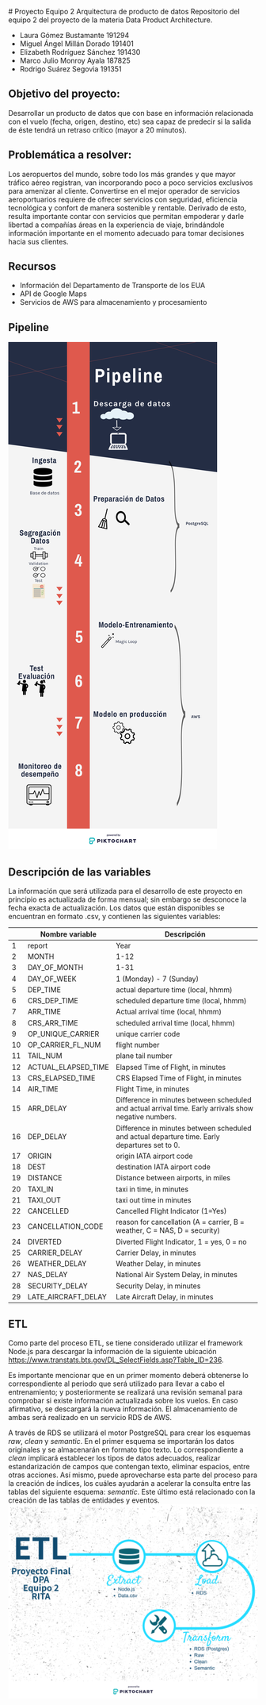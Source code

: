 ﻿﻿﻿# Proyecto Equipo 2 Arquitectura de producto de datos
Repositorio del equipo 2 del proyecto de la materia Data Product Architecture.

+ Laura Gómez Bustamante 191294 
+ Miguel Ángel Millán Dorado 191401 
+ Elizabeth Rodríguez Sánchez 191430 
+ Marco Julio Monroy Ayala 187825 
+ Rodrigo Suárez Segovia 191351


## Objetivo del proyecto:

Desarrollar un producto de datos que con base en información relacionada con el vuelo (fecha, origen, destino, etc) sea capaz de predecir si la salida de éste tendrá un retraso crítico (mayor a 20 minutos).

## Problemática a resolver:

Los aeropuertos del mundo, sobre todo los más grandes y que mayor tráfico aéreo registran, van 
incorporando poco a poco servicios exclusivos para amenizar al cliente. Convertirse en el mejor 
operador de servicios aeroportuarios requiere de ofrecer servicios con seguridad, eficiencia 
tecnológica y confort de manera sostenible y rentable. Derivado de esto, resulta importante contar con servicios que permitan empoderar y darle libertad a compañías áreas en la experiencia de viaje, brindándole información importante en el momento adecuado para tomar decisiones hacia sus clientes.

## Recursos

+ Información del Departamento de Transporte de los EUA
+ API de Google Maps
+ Servicios de AWS para almacenamiento y procesamiento

## Pipeline
![](Imagenes/Pipeline_Entrega.png)

## Descripción de las variables
La información que será utilizada para el desarrollo de este proyecto en principio es actualizada de forma mensual; sin embargo se desconoce la fecha exacta de actualización. Los datos que están disponibles se encuentran en formato .csv, y contienen las siguientes variables:

||Nombre variable	|Descripción|
|---|---|---|
|1	|report	|Year|
|2	|MONTH	|1-12|
|3	|DAY\_OF\_MONTH	|1-31|
|4	|DAY\_OF_WEEK	|1 (Monday) - 7 (Sunday)|
|5	|DEP_TIME	|actual departure time (local, hhmm)|
|6	|CRS\_DEP_TIME	|scheduled departure time (local, hhmm)|
|7	|ARR_TIME	|Actual arrival time (local, hhmm)|
|8	|CRS\_ARR_TIME	|scheduled arrival time (local, hhmm)|
|9	|OP\_UNIQUE_CARRIER|unique carrier code|
|10	|OP\_CARRIER\_FL\_NUM	|flight number|
|11	|TAIL_NUM	|plane tail number|
|12	|ACTUAL\_ELAPSED_TIME	|Elapsed Time of Flight, in minutes|
|13	|CRS\_ELAPSED_TIME	|CRS Elapsed Time of Flight, in minutes|
|14	|AIR_TIME	|Flight Time, in minutes|
|15	|ARR_DELAY	|Difference in minutes between scheduled and actual arrival time. Early arrivals show negative numbers.|
|16	|DEP_DELAY	|Difference in minutes between scheduled and actual departure time. Early departures set to 0.|
|17	|ORIGIN	|origin IATA airport code|
|18	|DEST	|destination IATA airport code|
|19	|DISTANCE	|Distance between airports, in miles|
|20	|TAXI_IN	|taxi in time, in minutes|
|21	|TAXI_OUT	|taxi out time in minutes|
|22	|CANCELLED	|Cancelled Flight Indicator (1=Yes)|
|23	|CANCELLATION_CODE	|reason for cancellation (A = carrier, B = weather, C = NAS, D = security)|
|24	|DIVERTED	|Diverted Flight Indicator, 1 = yes, 0 = no|
|25	|CARRIER_DELAY	|Carrier Delay, in minutes|
|26	|WEATHER_DELAY	|Weather Delay, in minutes|
|27	|NAS_DELAY	|National Air System Delay, in minutes|
|28	|SECURITY_DELAY	|Security Delay, in minutes|
|29	|LATE\_AIRCRAFT_DELAY	|Late Aircraft Delay, in minutes|


## ETL

Como parte del proceso ETL, se tiene considerado utilizar el framework Node.js para descargar la información de la siguiente ubicación https://www.transtats.bts.gov/DL_SelectFields.asp?Table_ID=236. 

Es importante mencionar que en un primer momento deberá obtenerse lo correspondiente al periodo que será utilizado para llevar a cabo el entrenamiento; y posteriormente se realizará una revisión semanal para comprobar si existe información actualizada sobre los vuelos. En caso afirmativo, se descargará la nueva información. El almacenamiento de ambas será realizado en un servicio RDS de AWS.

A través de RDS se utilizará el motor PostgreSQL para crear los esquemas *raw*, *clean* y *semantic*. En el primer esquema se importarán los datos originales y se almacenarán en formato tipo texto. Lo correspondiente a *clean* implicará establecer los tipos de datos adecuados, realizar estandarización de campos que contengan texto, eliminar espacios, entre otras acciones. Así mismo, puede aprovecharse esta parte del proceso para la creación de índices, los cuáles ayudarán a acelerar la consulta entre las tablas del siguiente esquema: *semantic*. Este último está relacionado con la creación de las tablas de entidades y eventos.
![](Imagenes/ETL_Final.png)
















